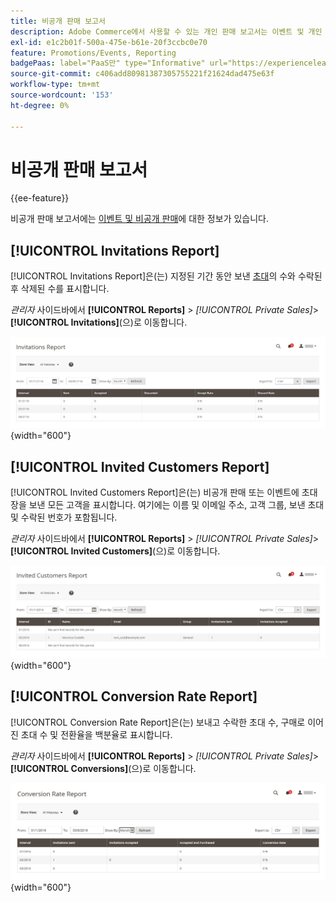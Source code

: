 ```yaml
---
title: 비공개 판매 보고서
description: Adobe Commerce에서 사용할 수 있는 개인 판매 보고서는 이벤트 및 개인 판매에 대한 유용한 정보를 제공합니다.
exl-id: e1c2b01f-500a-475e-b61e-20f3ccbc0e70
feature: Promotions/Events, Reporting
badgePaas: label="PaaS만" type="Informative" url="https://experienceleague.adobe.com/ko/docs/commerce/user-guides/product-solutions" tooltip="Adobe Commerce 온 클라우드 프로젝트(Adobe 관리 PaaS 인프라) 및 온프레미스 프로젝트에만 적용됩니다."
source-git-commit: c406add80981387305755221f21624dad475e63f
workflow-type: tm+mt
source-wordcount: '153'
ht-degree: 0%

---
```


# 비공개 판매 보고서

{{ee-feature}}

비공개 판매 보고서에는 [이벤트 및 비공개 판매](../merchandising-promotions/events-private-sales.md)에 대한 정보가 있습니다.

## [!UICONTROL Invitations Report]

[!UICONTROL Invitations Report]은(는) 지정된 기간 동안 보낸 [초대](../merchandising-promotions/invitations.md)의 수와 수락된 후 삭제된 수를 표시합니다.

_관리자_ 사이드바에서 **[!UICONTROL Reports]** > _[!UICONTROL Private Sales]_>**[!UICONTROL Invitations]**(으)로 이동합니다.

![초대 보고서](./assets/private-sales-invitations.png){width="600"}

## [!UICONTROL Invited Customers Report]

[!UICONTROL Invited Customers Report]은(는) 비공개 판매 또는 이벤트에 초대장을 보낸 모든 고객을 표시합니다. 여기에는 이름 및 이메일 주소, 고객 그룹, 보낸 초대 및 수락된 번호가 포함됩니다.

_관리자_ 사이드바에서 **[!UICONTROL Reports]** > _[!UICONTROL Private Sales]_>**[!UICONTROL Invited Customers]**(으)로 이동합니다.

![초대된 고객 보고서](./assets/private-sales-invited-customers.png){width="600"}

## [!UICONTROL Conversion Rate Report]

[!UICONTROL Conversion Rate Report]은(는) 보내고 수락한 초대 수, 구매로 이어진 초대 수 및 전환율을 백분율로 표시합니다.

_관리자_ 사이드바에서 **[!UICONTROL Reports]** > _[!UICONTROL Private Sales]_>**[!UICONTROL Conversions]**(으)로 이동합니다.

![전환율 보고서](./assets/private-sales-conversions.png){width="600"}
